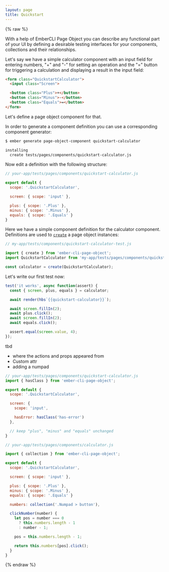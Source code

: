 ```yaml
---
layout: page
title: Quickstart
---
```


{% raw %}

With a help of EmberCLI Page Object you can describe any functional part of your UI by defining a desirable testing interfaces for your components, collections and their relationships.

Let's say we have a simple calculator component with an input field for entering numbers, "+" and "-" for setting an operation and the "=" button for triggering a calculation and displaying a result in the input field:

```html
<form class="QuickstartCalculator">
  <input class="Screen">

  <button class="Plus">+</button>
  <button class="Minus">-</button>
  <button class="Equals">=</button>
</form>
```

Let's define a page object component for that. 

In order to generate a component definition you can use a corresponding component generator:

```bash
$ ember generate page-object-component quickstart-calculator

installing
  create tests/pages/components/quickstart-calculator.js
```

Now edit a definition with the following structure:

```js
// your-app/tests/pages/components/quickstart-calculator.js

export default {
  scope: '.QuickstartCalculator',

  screen: { scope: 'input' },

  plus: { scope: '.Plus' },
  minus: { scope: '.Minus' },
  equals: { scope: '.Equals' }
}
```

Here we have a simple component definition for the calculator component. Definitions are used to [`create`](./api/create) a page object instances:

```js
// my-app/tests/components/quickstart-calculator-test.js

import { create } from 'ember-cli-page-object';
import QuickstartCalculator from 'my-app/tests/pages/components/quickstart-calculator';

const calculator = create(QuickstartCalculator);
```

Let's write our first test now:

```js
test('it works', async function(assert) {
  const { screen, plus, equals } = calculator;

  await render(hbs`{{quickstart-calculator}}`);

  await screen.fillIn(2);
  await plus.click();
  await screen.fillIn(2);
  await equals.click();

  assert.equal(screen.value, 4);
});
```

tbd
  - where the actions and props appeared from
  - Custom attr
  - adding a numpad

```js
// your-app/tests/pages/components/quickstart-calculator.js
import { hasClass } from 'ember-cli-page-object';

export default {
  scope: '.QuickstartCalculator',

  screen: {
    scope: 'input',

    hasError: hasClass('has-error')
  },

  // keep "plus", "minus" and "equals" unchanged
}

```

```js
// your-app/tests/pages/components/calculator.js

import { collection } from 'ember-cli-page-object';

export default {
  scope: '.QuickstartCalculator',

  screen: { scope: 'input' },

  plus: { scope: '.Plus' },
  minus: { scope: '.Minus' },
  equals: { scope: '.Equals' }

  numbers: collection('.Numpad > button'),

  clickNumber(number) {
    let pos = number === 0
      ? this.numbers.length - 1
      : number - 1;

    pos = this.numbers.length - 1;

    return this.numbers[pos].click();
  }
}

```

{% endraw %}
